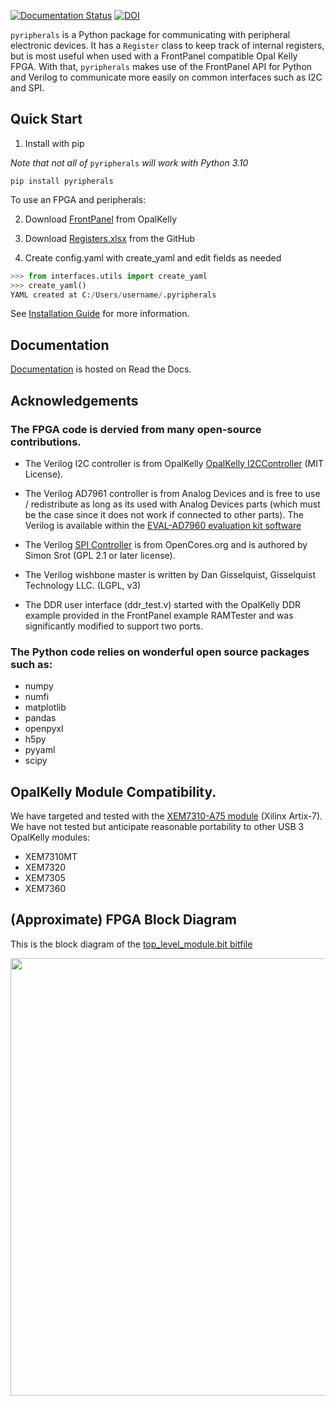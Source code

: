 [![Documentation Status](https://readthedocs.org/projects/pyripherals/badge/?version=latest)](https://pyripherals.readthedocs.io/en/latest/?badge=latest)
[![DOI](https://joss.theoj.org/papers/10.21105/joss.04762/status.svg)](https://doi.org/10.21105/joss.04762)

`pyripherals` is a Python package for communicating with peripheral electronic devices. It has a `Register` class to keep track of internal registers, but is most useful when used with a FrontPanel compatible Opal Kelly FPGA. With that, `pyripherals` makes use of the FrontPanel API for Python and Verilog to communicate more easily on common interfaces such as I2C and SPI.

## Quick Start

1. Install with pip

_Note that not all of_ `pyripherals` _will work with Python 3.10_

```
pip install pyripherals
```

To use an FPGA and peripherals:


2. Download [FrontPanel](https://pins.opalkelly.com/downloads) from OpalKelly

3. Download [Registers.xlsx](https://github.com/Ajstros/pyripherals/blob/main/python/Registers.xlsx) from the GitHub

4. Create config.yaml with create_yaml and edit fields as needed

```python
>>> from interfaces.utils import create_yaml
>>> create_yaml()
YAML created at C:/Users/username/.pyripherals
```

See [Installation Guide](https://pyripherals.readthedocs.io/en/latest/installation.html) for more information.

## Documentation
[Documentation](https://pyripherals.readthedocs.io/en/latest/index.html) is hosted on Read the Docs.

## Acknowledgements 

### The FPGA code is dervied from many open-source contributions. 

* The Verilog I2C controller is from OpalKelly [OpalKelly I2CController](https://github.com/opalkelly-opensource/design-resources/tree/main/HDLComponents/I2CController) (MIT License).

* The Verilog AD7961 controller is from Analog Devices and is free to use / redistribute as long as its used with Analog Devices parts (which must be the case since it does not work if connected to other parts). The Verilog is available within the [EVAL-AD7960 evaluation kit software](https://www.analog.com/en/design-center/evaluation-hardware-and-software/evaluation-boards-kits/eval-ad7960.html#eb-overview)

* The Verilog [SPI Controller](http://www.opencores.org/projects/spi/) is from OpenCores.org and is authored by Simon Srot (GPL 2.1 or later license). 

* The Verilog wishbone master is written by Dan Gisselquist, Gisselquist Technology LLC. (LGPL, v3) 

* The DDR user interface (ddr_test.v) started with the OpalKelly DDR example provided in the FrontPanel example RAMTester and was significantly modified to support two ports.

### The Python code relies on wonderful open source packages such as:

* numpy
* numfi
* matplotlib
* pandas
* openpyxl
* h5py
* pyyaml
* scipy


## OpalKelly Module Compatibility. 
We have targeted and tested with the [XEM7310-A75 module](https://opalkelly.com/products/xem7310/) (Xilinx Artix-7). We have not tested but anticipate reasonable portability to other USB 3 OpalKelly modules:

* XEM7310MT
* XEM7320
* XEM7305
* XEM7360

## (Approximate) FPGA Block Diagram
This is the block diagram of the [top_level_module.bit bitfile](https://github.com/Ajstros/pyripherals/blob/main/examples/top_level_module.bit)
<p align="center">
<img src="docs/block_diagram/fpga_block_diagram.png" width="700">
